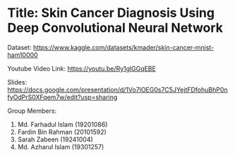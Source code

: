 # Title: Skin Cancer Diagnosis Using Deep Convolutional Neural Network

Dataset: https://www.kaggle.com/datasets/kmader/skin-cancer-mnist-ham10000

Youtube Video Link: https://youtu.be/Ry1glGGqEBE 

Slides: https://docs.google.com/presentation/d/1Vo7lOEG0s7C5JYejtFDfohuBhP0nfyOdPrS0XFqem7w/edit?usp=sharing 

Group Members:

1. Md. Farhadul Islam (19201086)
2. Fardin Bin Rahman (20101592)
3. Sarah Zabeen (19241004)
4. Md. Azharul Islam (19301257)
